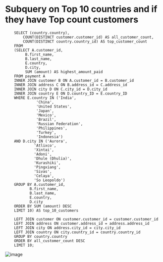 # Subquery on Top 10 countries and if they have Top count customers

        SELECT (country.country),
            COUNT(DISTINCT customer.customer_id) AS all_customer_count,
            COUNT(DISTINCT country.country_id) AS top_customer_count
        FROM
        (SELECT A.customer_id,
             B.first_name,
             B.last_name,
             E.country,
             D.city,
             SUM (amount) AS highest_amount_paid
        FROM payment A
        INNER JOIN customer B ON A.customer_id = B.customer_id
        INNER JOIN address C ON B.address_id = C.address_id
        INNER JOIN city D ON C.city_id = D.city_id
        INNER JOIN country E ON D.country_ID = E.country_ID
        WHERE E.country IN ('India',
                  'China',
                  'United States',
                  'Japan',
                  'Mexico',
                  'Brazil',
                  'Russian Federation',
                  'Philippines',
                  'Turkey',
                  'Indonesia')
        AND D.city IN ('Aurora',
                 'Atlixco',
                 'Xintai',
                 'Adoni',
                 'Dhule (Dhulia)',
                 'Kurashiki',
                 'Pingxiang',
                 'Sivas',
                 'Celaya',
                 'So Leopoldo')
        GROUP BY A.customer_id,
               B.first_name,
               B.last_name,
               E.country,
               D.city
        ORDER BY SUM (amount) DESC
        LIMIT 10) AS top_10_customers

        LEFT JOIN customer ON customer.customer_id = customer.customer_id 
        LEFT JOIN address ON customer.address_id = address.address_id
        LEFT JOIN city ON address.city_id = city.city_id
        LEFT JOIN country ON city.country_id = country.country_id
        GROUP BY country.country
        ORDER BY all_customer_count DESC
        LIMIT 10;

![image](https://user-images.githubusercontent.com/106902397/172073677-f253b901-2676-4ca6-8df1-a71e6aaa3c3c.png)

